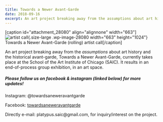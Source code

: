 ```yaml
---
title: Towards a Newer Avant-Garde
date: 2018-09-16
excerpt: An art project breaking away from the assumptions about art history and the historical avant-garde, Towards a Newer Avant-Garde, currently takes place at the School of the Art Institute of Chicago (SAIC). It results in an end-of-process group exhibition, in an art space.
---
```


[caption id=\"attachment_28080\" align=\"alignnone\" width=\"663\"]![artist call](%7B%7B%20site.baseurl%20%7D%7D/assets/TANAG-663x1024.png){.size-large .wp-image-28080 width="663" height="1024"} Towards a Newer Avant-Garde (rolling) artist call[/caption]

An art project breaking away from the *assumptions* about art history and the historical avant-garde, Towards a Newer Avant-Garde, currently takes place at the School of the Art Institute of Chicago (SAIC). It results in an end-of-process group exhibition, in an art space.

##### Please follow us on facebook & instagram (linked below) for more updates!

Instagram: \@towardsaneweravantgarde

Facebook: [towardsaneweravantgarde](https://www.facebook.com/towardsaneweravantgarde/)

Directly e-mail: platypus.saic\@gmail.com, for inquiry/interest on the project.

